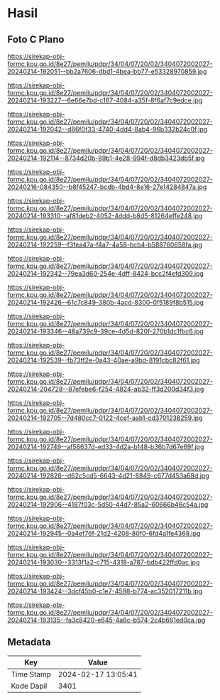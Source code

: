 # Hasil

## Foto C Plano

https://sirekap-obj-formc.kpu.go.id/8e27/pemilu/pdpr/34/04/07/20/02/3404072002027-20240214-192051--bb2a7606-dbd1-4bea-bb77-e53328970859.jpg

https://sirekap-obj-formc.kpu.go.id/8e27/pemilu/pdpr/34/04/07/20/02/3404072002027-20240214-193227--6e66e7bd-c167-4084-a35f-8f6af7c9edce.jpg

https://sirekap-obj-formc.kpu.go.id/8e27/pemilu/pdpr/34/04/07/20/02/3404072002027-20240214-192042--d86f0f33-4740-4dd4-8ab4-96b332b24c0f.jpg

https://sirekap-obj-formc.kpu.go.id/8e27/pemilu/pdpr/34/04/07/20/02/3404072002027-20240214-192114--8734d20b-89b1-4e28-994f-d8db3423db5f.jpg

https://sirekap-obj-formc.kpu.go.id/8e27/pemilu/pdpr/34/04/07/20/02/3404072002027-20240216-084350--b8f45247-bcdb-4bd4-8e16-27e14284847a.jpg

https://sirekap-obj-formc.kpu.go.id/8e27/pemilu/pdpr/34/04/07/20/02/3404072002027-20240214-193310--af81deb2-4052-4ddd-b8d5-81264effe248.jpg

https://sirekap-obj-formc.kpu.go.id/8e27/pemilu/pdpr/34/04/07/20/02/3404072002027-20240214-192259--f3fea47a-f4a7-4a58-bcb4-b588760658fa.jpg

https://sirekap-obj-formc.kpu.go.id/8e27/pemilu/pdpr/34/04/07/20/02/3404072002027-20240214-192342--79ea3d60-254e-4dff-8424-bcc2f4efd309.jpg

https://sirekap-obj-formc.kpu.go.id/8e27/pemilu/pdpr/34/04/07/20/02/3404072002027-20240214-192426--61c7c849-380b-4acd-8300-0f5189f8b515.jpg

https://sirekap-obj-formc.kpu.go.id/8e27/pemilu/pdpr/34/04/07/20/02/3404072002027-20240214-193346--48a739c9-39ce-4d5d-820f-270b1dc1fbc6.jpg

https://sirekap-obj-formc.kpu.go.id/8e27/pemilu/pdpr/34/04/07/20/02/3404072002027-20240214-192539--fb73ff2e-0a43-40ae-a9bd-8191cbc82f61.jpg

https://sirekap-obj-formc.kpu.go.id/8e27/pemilu/pdpr/34/04/07/20/02/3404072002027-20240214-204728--87efebe6-f254-4824-ab32-ff3d200d34f3.jpg

https://sirekap-obj-formc.kpu.go.id/8e27/pemilu/pdpr/34/04/07/20/02/3404072002027-20240214-192705--7d480cc7-0122-4cef-aab1-cd3701238259.jpg

https://sirekap-obj-formc.kpu.go.id/8e27/pemilu/pdpr/34/04/07/20/02/3404072002027-20240214-192749--af56637d-ed33-4d2a-b148-b36b7d67e69f.jpg

https://sirekap-obj-formc.kpu.go.id/8e27/pemilu/pdpr/34/04/07/20/02/3404072002027-20240214-192826--d62c5cd5-6643-4d21-8849-c677d453a68d.jpg

https://sirekap-obj-formc.kpu.go.id/8e27/pemilu/pdpr/34/04/07/20/02/3404072002027-20240214-192906--4187f03c-5d50-44d7-85a2-60666b46c54a.jpg

https://sirekap-obj-formc.kpu.go.id/8e27/pemilu/pdpr/34/04/07/20/02/3404072002027-20240214-192945--0a4ef76f-21d2-4208-80f0-6fd4a1fe4368.jpg

https://sirekap-obj-formc.kpu.go.id/8e27/pemilu/pdpr/34/04/07/20/02/3404072002027-20240214-193030--3313f1a2-c715-4318-a787-bdb422ffd0ac.jpg

https://sirekap-obj-formc.kpu.go.id/8e27/pemilu/pdpr/34/04/07/20/02/3404072002027-20240214-193424--3dcf45b0-c1e7-4598-b774-ac352017211b.jpg

https://sirekap-obj-formc.kpu.go.id/8e27/pemilu/pdpr/34/04/07/20/02/3404072002027-20240214-193135--fa3c8420-e645-4a8c-b574-2c4b661ed0ca.jpg


## Metadata

| Key        | Value               |
| ---------- | ------------------- |
| Time Stamp | 2024-02-17 13:05:41 |
| Kode Dapil | 3401                |



